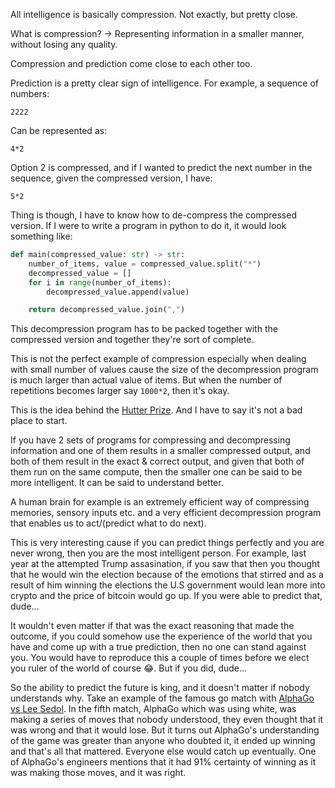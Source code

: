 All intelligence is basically compression. Not exactly, but pretty close.

What is compression? -> Representing information in a smaller manner, without losing any quality.

Compression and prediction come close to each other too.

Prediction is a pretty clear sign of intelligence.
For example, a sequence of numbers:
```
2222
```

Can be represented as:
```
4*2
```

Option 2 is compressed, and if I wanted to predict the next number in the sequence, given the compressed version, I have:
```
5*2
```

Thing is though, I have to know how to de-compress the compressed version. If I were to write a program in python to do it, it would look something like:
```python
def main(compressed_value: str) -> str:
    number_of_items, value = compressed_value.split("*")
    decompressed_value = []
    for i in range(number_of_items):
        decompressed_value.append(value)

    return decompressed_value.join(",")
```

This decompression program has to be packed together with the compressed version and together they're sort of complete.

This is not the perfect example of compression especially when dealing with small number of values cause the size of the decompression program is much larger than actual value of items. But when the number of repetitions becomes larger say ```1000*2```, then it's okay.

This is the idea behind the [Hutter Prize](http://prize.hutter1.net/). And I have to say it's not a bad place to start.

If you have 2 sets of programs for compressing and decompressing information and one of them results in a smaller compressed output, and both of them result in the exact & correct output, and given that both of them run on the same compute, then the smaller one can be said to be more intelligent. It can be said to understand better.

A human brain for example is an extremely efficient way of compressing memories, sensory inputs etc. and a very efficient decompression program that enables us to act/(predict what to do next).

This is very interesting cause if you can predict things perfectly and you are never wrong, then you are the most intelligent person. For example, last year at the attempted Trump assasination, if you saw that then you thought that he would win the election because of the emotions that stirred and as a result of him winning the elections the U.S government would lean more into crypto and the price of bitcoin would go up. If you were able to predict that, dude...

It wouldn't even matter if that was the exact reasoning that made the outcome, if you could somehow use the experience of the world that you have and come up with a true prediction, then no one can stand against you. You would have to reproduce this a couple of times before we elect you ruler of the world of course 😂. But if you did, dude...

So the ability to predict the future is king, and it doesn't matter if nobody understands why. Take an example of the famous go match with [AlphaGo vs Lee Sedol](https://www.youtube.com/watch?v=WXuK6gekU1Y). In the fifth match, AlphaGo which was using white, was making a series of moves that nobody understood, they even thought that it was wrong and that it would lose. But it turns out AlphaGo's understanding of the game was greater than anyone who doubted it, it ended up winning and that's all that mattered. Everyone else would catch up eventually. One of AlphaGo's engineers mentions that it had 91% certainty of winning as it was making those moves, and it was right.
